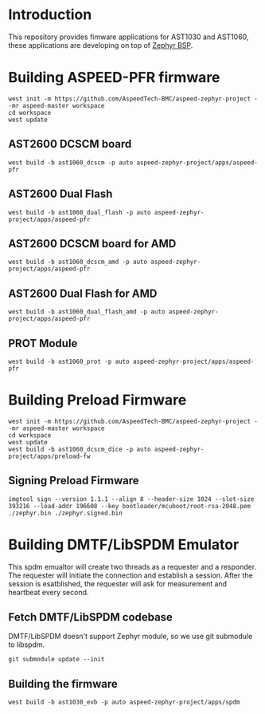 # Introduction
This repository provides fimware applications for AST1030 and AST1060, these
applications are developing on top of [Zephyr BSP](https://github.com/AspeedTech-BMC/zephyr).


# Building ASPEED-PFR firmware

```
west init -m https://github.com/AspeedTech-BMC/aspeed-zephyr-project --mr aspeed-master workspace
cd workspace
west update
```

## AST2600 DCSCM board

```
west build -b ast1060_dcscm -p auto aspeed-zephyr-project/apps/aspeed-pfr
```

## AST2600 Dual Flash

```
west build -b ast1060_dual_flash -p auto aspeed-zephyr-project/apps/aspeed-pfr
```

## AST2600 DCSCM board for AMD

```
west build -b ast1060_dcscm_amd -p auto aspeed-zephyr-project/apps/aspeed-pfr
```

## AST2600 Dual Flash for AMD

```
west build -b ast1060_dual_flash_amd -p auto aspeed-zephyr-project/apps/aspeed-pfr
```

## PROT Module

```
west build -b ast1060_prot -p auto aspeed-zephyr-project/apps/aspeed-pfr
```

# Building Preload Firmware

```
west init -m https://github.com/AspeedTech-BMC/aspeed-zephyr-project --mr aspeed-master workspace
cd workspace
west update
west build -b ast1060_dcscm_dice -p auto aspeed-zephyr-project/apps/preload-fw
```

## Signing Preload Firmware

```
imgtool sign --version 1.1.1 --align 8 --header-size 1024 --slot-size 393216 --load-addr 196608 --key bootloader/mcuboot/root-rsa-2048.pem ./zephyr.bin ./zephyr.signed.bin
```

# Building DMTF/LibSPDM Emulator
This spdm emualtor will create two threads as a requester and a responder.
The requester will initiate the connection and establish a session.
After the session is esatblished, the requester will ask for measurement and heartbeat every second.

## Fetch DMTF/LibSPDM codebase
DMTF/LibSPDM doesn't support Zephyr module, so we use git submodule to libspdm.
```
git submodule update --init

```

## Building the firmware
```
west build -b ast1030_evb -p auto aspeed-zephyr-project/apps/spdm
```

